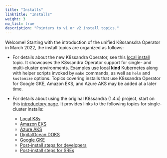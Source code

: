 ```yaml
---
title: "Installs"
linkTitle: "Installs"
weight: 3
no_list: true
description: "Pointers to v1 or v2 install topics."
---
```


Welcome! Starting with the introduction of the unified K8ssansdra Operator in March 2022, the install topics are organized as follows:

* For details about the new K8ssandra Operator, see this [local install](https://docs-v2.k8ssandra.io/install/local/) topic. It showcases the K8ssandra Operator support for single- and multi-cluster environments. Examples use local **kind** Kubernetes along with helper scripts invoked by `make` commands, as well as `helm` and `kustomize` options. Topics covering installs that use K8ssandra Operator for Google GKE, Amazon EKS, and Azure AKS may be added at a later time. 

* For details about using the original K8ssandra (1.4.x) project, start on this [introductory page](https://docs-v1.k8ssandra.io/install/). It provides links to the following topics for single-cluster installs:
  * [Local K8s](https://docs-v1.k8ssandra.io/install/local/)
  * [Amazon EKS](https://docs-v1.k8ssandra.io/install/eks)
  * [Azure AKS](https://docs-v1.k8ssandra.io/install/aks/)
  * [DigitalOcean DOKS](https://docs-v1.k8ssandra.io/install/doks/)
  * [Google GKE](https://docs-v1.k8ssandra.io/install/gke/)
  * [Post-install steps for developers](https://docs-v1.k8ssandra.io/quickstarts/developer/)
  * [Post-install steps for SREs](https://docs-v1.k8ssandra.io/quickstarts/site-reliability-engineer/)
